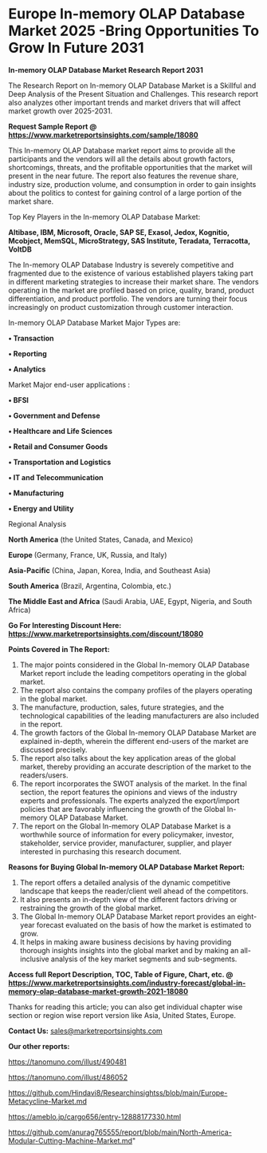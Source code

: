  # Europe In-memory OLAP Database Market 2025 -Bring Opportunities To Grow In Future 2031

<strong>In-memory OLAP Database Market Research Report 2031</strong>

The Research Report on In-memory OLAP Database Market is a Skillful and Deep Analysis of the Present Situation and Challenges. This research report also analyzes other important trends and market drivers that will affect market growth over 2025-2031.

<strong>Request Sample Report @ <a href=https://www.marketreportsinsights.com/sample/18080>https://www.marketreportsinsights.com/sample/18080</a></strong>

This In-memory OLAP Database market report aims to provide all the participants and the vendors will all the details about growth factors, shortcomings, threats, and the profitable opportunities that the market will present in the near future. The report also features the revenue share, industry size, production volume, and consumption in order to gain insights about the politics to contest for gaining control of a large portion of the market share.

Top Key Players in the In-memory OLAP Database Market:

<strong>Altibase, IBM, Microsoft, Oracle, SAP SE, Exasol, Jedox, Kognitio, Mcobject, MemSQL, MicroStrategy, SAS Institute, Teradata, Terracotta, VoltDB</strong>

The In-memory OLAP Database Industry is severely competitive and fragmented due to the existence of various established players taking part in different marketing strategies to increase their market share. The vendors operating in the market are profiled based on price, quality, brand, product differentiation, and product portfolio. The vendors are turning their focus increasingly on product customization through customer interaction.

In-memory OLAP Database Market Major Types are:

<strong>• Transaction

• Reporting

• Analytics</strong>

Market Major end-user applications :

<strong>• BFSI

• Government and Defense

• Healthcare and Life Sciences

• Retail and Consumer Goods

• Transportation and Logistics

• IT and Telecommunication

• Manufacturing

• Energy and Utility</strong>

Regional Analysis

</u><strong><b>North America</b></strong> (the United States, Canada, and Mexico)

<strong><b>Europe </b></strong>(Germany, France, UK, Russia, and Italy)

<strong><b>Asia-Pacific</b></strong> (China, Japan, Korea, India, and Southeast Asia)

<strong><b>South America</b></strong> (Brazil, Argentina, Colombia, etc.)

<strong><b>The Middle East and Africa</b></strong> (Saudi Arabia, UAE, Egypt, Nigeria, and South Africa)

<strong>Go For Interesting Discount Here: <a href=https://www.marketreportsinsights.com/discount/18080>https://www.marketreportsinsights.com/discount/18080</a></strong>

<strong>Points Covered in The Report:</strong>
<ol>
  <li>The major points considered in the Global In-memory OLAP Database Market report include the leading competitors operating in the global market.</li>
  <li>The report also contains the company profiles of the players operating in the global market.</li>
  <li>The manufacture, production, sales, future strategies, and the technological capabilities of the leading manufacturers are also included in the report.</li>
  <li>The growth factors of the Global In-memory OLAP Database Market are explained in-depth, wherein the different end-users of the market are discussed precisely.</li>
  <li>The report also talks about the key application areas of the global market, thereby providing an accurate description of the market to the readers/users.</li>
  <li>The report incorporates the SWOT analysis of the market. In the final section, the report features the opinions and views of the industry experts and professionals. The experts analyzed the export/import policies that are favorably influencing the growth of the Global In-memory OLAP Database Market.</li>
  <li>The report on the Global In-memory OLAP Database Market is a worthwhile source of information for every policymaker, investor, stakeholder, service provider, manufacturer, supplier, and player interested in purchasing this research document.</li>
</ol>
<strong>Reasons for Buying Global In-memory OLAP Database Market Report:</strong>

<ol>
  <li>The report offers a detailed analysis of the dynamic competitive landscape that keeps the reader/client well ahead of the competitors.</li>
  <li>It also presents an in-depth view of the different factors driving or restraining the growth of the global market.</li>
  <li>The Global In-memory OLAP Database Market report provides an eight-year forecast evaluated on the basis of how the market is estimated to grow.</li>
  <li>It helps in making aware business decisions by having providing thorough insights insights into the global market and by making an all-inclusive analysis of the key market segments and sub-segments.</li>
</ol>
<strong>Access full Report Description, TOC, Table of Figure, Chart, etc. @ <a href=https://www.marketreportsinsights.com/industry-forecast/global-in-memory-olap-database-market-growth-2021-18080>https://www.marketreportsinsights.com/industry-forecast/global-in-memory-olap-database-market-growth-2021-18080</a></strong>


Thanks for reading this article; you can also get individual chapter wise section or region wise report version like Asia, United States, Europe.

<strong>Contact Us:</strong>
sales@marketreportsinsights.com

<strong>Our other reports:</strong>

<a href=https://tanomuno.com/illust/490481>https://tanomuno.com/illust/490481</a>

<a href=https://tanomuno.com/illust/486052>https://tanomuno.com/illust/486052</a>

<a href=https://github.com/Hindavi8/Researchinsightss/blob/main/Europe-Metacycline-Market.md>https://github.com/Hindavi8/Researchinsightss/blob/main/Europe-Metacycline-Market.md</a>

<a href=https://ameblo.jp/cargo656/entry-12888177330.html>https://ameblo.jp/cargo656/entry-12888177330.html</a>

<a href=https://github.com/anurag765555/report/blob/main/North-America-Modular-Cutting-Machine-Market.md>https://github.com/anurag765555/report/blob/main/North-America-Modular-Cutting-Machine-Market.md</a>"
